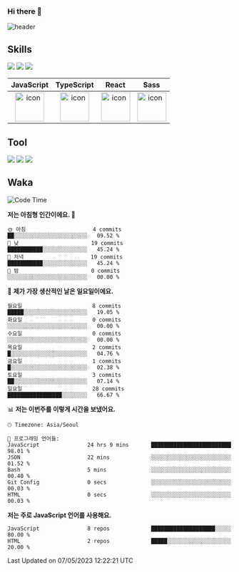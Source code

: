 ### Hi there 👋

![header](https://capsule-render.vercel.app/api?type=wave&color=auto&height=300&section=header&text=Frontend&fontSize=90)


## Skills

<div>
    <img src="https://img.shields.io/badge/html5-E34F26?style=flat&logo=HTML5&logoColor=white"/>
    <img src="https://img.shields.io/badge/css3-1572B6?style=flat&logo=CSS3&logoColor=white"/>
    <img src="https://img.shields.io/badge/styled--components-8D5078?style=flat&logo=styled-components&logoColor=white"/>
  
</div>

|JavaScript|TypeScript|React|Sass|
| :--: | :--: | :--: | :--: |
| <img src="https://techstack-generator.vercel.app/js-icon.svg" alt="icon" width="65" height="65" /> | <img src="https://techstack-generator.vercel.app/ts-icon.svg" alt="icon" width="65" height="65" /> | <img src="https://techstack-generator.vercel.app/react-icon.svg" alt="icon" width="65" height="65" /> | <img src="https://techstack-generator.vercel.app/sass-icon.svg" alt="icon" width="65" height="65" /></div> |


## Tool
<div>
<img src="https://img.shields.io/badge/vsCode-007ACC?style=flat&logo=Visual Studio Code&logoColor=white"/>
<img src="https://img.shields.io/badge/Git-F05032?style=flat&logo=Git&logoColor=white"/> <img src="https://img.shields.io/badge/GitHub-181717?style=flat&logo=GitHub&logoColor=white"/>
</div>


## Waka

  <!--START_SECTION:waka-->
![Code Time](http://img.shields.io/badge/Code%20Time-216%20hrs%2053%20mins-blue)

**저는 아침형 인간이에요. 🐤** 

```text
🌞 아침                     4 commits           ██░░░░░░░░░░░░░░░░░░░░░░░   09.52 % 
🌆 낮　                     19 commits          ███████████░░░░░░░░░░░░░░   45.24 % 
🌃 저녁                     19 commits          ███████████░░░░░░░░░░░░░░   45.24 % 
🌙 밤　                     0 commits           ░░░░░░░░░░░░░░░░░░░░░░░░░   00.00 % 
```
📅 **제가 가장 생산적인 날은 일요일이에요.** 

```text
월요일                      8 commits           █████░░░░░░░░░░░░░░░░░░░░   19.05 % 
화요일                      0 commits           ░░░░░░░░░░░░░░░░░░░░░░░░░   00.00 % 
수요일                      0 commits           ░░░░░░░░░░░░░░░░░░░░░░░░░   00.00 % 
목요일                      2 commits           █░░░░░░░░░░░░░░░░░░░░░░░░   04.76 % 
금요일                      1 commits           █░░░░░░░░░░░░░░░░░░░░░░░░   02.38 % 
토요일                      3 commits           ██░░░░░░░░░░░░░░░░░░░░░░░   07.14 % 
일요일                      28 commits          █████████████████░░░░░░░░   66.67 % 
```


📊 **저는 이번주를 이렇게 시간을 보냈어요.** 

```text
🕑︎ Timezone: Asia/Seoul

💬 프로그래밍 언어들: 
JavaScript               24 hrs 9 mins       █████████████████████████   98.01 % 
JSON                     22 mins             ░░░░░░░░░░░░░░░░░░░░░░░░░   01.52 % 
Bash                     5 mins              ░░░░░░░░░░░░░░░░░░░░░░░░░   00.40 % 
Git Config               0 secs              ░░░░░░░░░░░░░░░░░░░░░░░░░   00.03 % 
HTML                     0 secs              ░░░░░░░░░░░░░░░░░░░░░░░░░   00.03 % 
```

**저는 주로 JavaScript 언어를 사용해요.** 

```text
JavaScript               8 repos             ████████████████████░░░░░   80.00 % 
HTML                     2 repos             █████░░░░░░░░░░░░░░░░░░░░   20.00 % 
```




 Last Updated on 07/05/2023 12:22:21 UTC
<!--END_SECTION:waka-->




